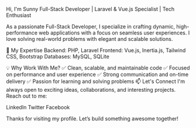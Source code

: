 Hi, I'm Sunny
Full-Stack Developer | Laravel & Vue.js Specialist | Tech Enthusiast

As a passionate Full-Stack Developer, I specialize in crafting dynamic, high-performance web applications with a focus on seamless user experiences. I love solving real-world problems with elegant and scalable solutions.

💼 My Expertise
Backend: PHP, Laravel
Frontend: Vue.js, Inertia.js, Tailwind CSS, Bootstrap
Databases: MySQL, SQLite

💡 Why Work With Me?
✅ Clean, scalable, and maintainable code
✅ Focused on performance and user experience
✅ Strong communication and on-time delivery
✅ Passion for learning and solving problems
📫 Let's Connect
I'm always open to exciting ideas, collaborations, and interesting projects.
Reach out to me:

LinkedIn
Twitter
Facebook

Thanks for visiting my profile. Let’s build something awesome together!
